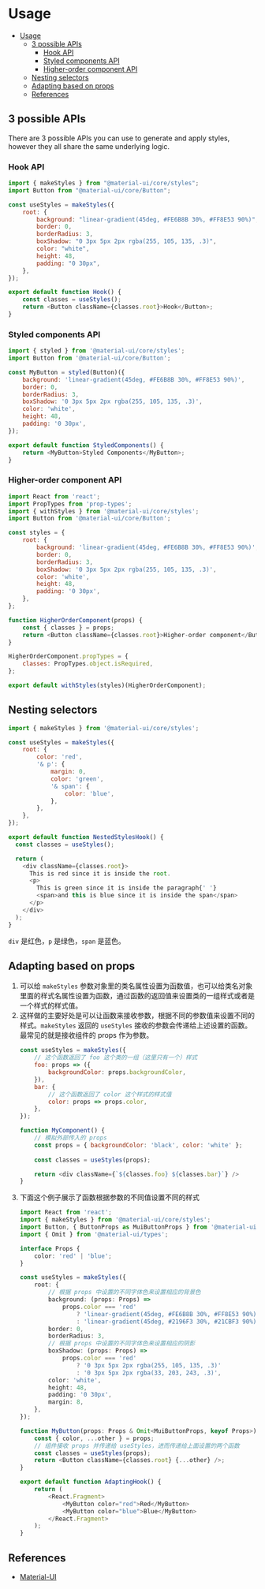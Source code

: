 # Usage

<!-- TOC -->

- [Usage](#usage)
    - [3 possible APIs](#3-possible-apis)
        - [Hook API](#hook-api)
        - [Styled components API](#styled-components-api)
        - [Higher-order component API](#higher-order-component-api)
    - [Nesting selectors](#nesting-selectors)
    - [Adapting based on props](#adapting-based-on-props)
    - [References](#references)

<!-- /TOC -->


## 3 possible APIs
There are 3 possible APIs you can use to generate and apply styles, however they all share the same underlying logic.

### Hook API
```js
import { makeStyles } from "@material-ui/core/styles";
import Button from "@material-ui/core/Button";

const useStyles = makeStyles({
    root: {
        background: "linear-gradient(45deg, #FE6B8B 30%, #FF8E53 90%)",
        border: 0,
        borderRadius: 3,
        boxShadow: "0 3px 5px 2px rgba(255, 105, 135, .3)",
        color: "white",
        height: 48,
        padding: "0 30px",
    },
});

export default function Hook() {
    const classes = useStyles();
    return <Button className={classes.root}>Hook</Button>;
}
```

### Styled components API
```js
import { styled } from '@material-ui/core/styles';
import Button from '@material-ui/core/Button';

const MyButton = styled(Button)({
    background: 'linear-gradient(45deg, #FE6B8B 30%, #FF8E53 90%)',
    border: 0,
    borderRadius: 3,
    boxShadow: '0 3px 5px 2px rgba(255, 105, 135, .3)',
    color: 'white',
    height: 48,
    padding: '0 30px',
});

export default function StyledComponents() {
    return <MyButton>Styled Components</MyButton>;
}
```

### Higher-order component API
```js
import React from 'react';
import PropTypes from 'prop-types';
import { withStyles } from '@material-ui/core/styles';
import Button from '@material-ui/core/Button';

const styles = {
    root: {
        background: 'linear-gradient(45deg, #FE6B8B 30%, #FF8E53 90%)',
        border: 0,
        borderRadius: 3,
        boxShadow: '0 3px 5px 2px rgba(255, 105, 135, .3)',
        color: 'white',
        height: 48,
        padding: '0 30px',
    },
};

function HigherOrderComponent(props) {
    const { classes } = props;
    return <Button className={classes.root}>Higher-order component</Button>;
}

HigherOrderComponent.propTypes = {
    classes: PropTypes.object.isRequired,
};

export default withStyles(styles)(HigherOrderComponent);
```


## Nesting selectors
```js
import { makeStyles } from '@material-ui/core/styles';

const useStyles = makeStyles({
    root: {
        color: 'red',
        '& p': {
            margin: 0,
            color: 'green',
            '& span': {
                color: 'blue',
            },
        },
    },
});

export default function NestedStylesHook() {
  const classes = useStyles();

  return (
    <div className={classes.root}>
      This is red since it is inside the root.
      <p>
        This is green since it is inside the paragraph{' '}
        <span>and this is blue since it is inside the span</span>
      </p>
    </div>
  );
}
```
`div` 是红色，`p` 是绿色，`span` 是蓝色。


## Adapting based on props
1. 可以给 `makeStyles` 参数对象里的类名属性设置为函数值，也可以给类名对象里面的样式名属性设置为函数，通过函数的返回值来设置类的一组样式或者是一个样式的样式值。
2. 这样做的主要好处是可以让函数来接收参数，根据不同的参数值来设置不同的样式。`makeStyles` 返回的 `useStyles` 接收的参数会传递给上述设置的函数。最常见的就是接收组件的 props 作为参数。
    ```js
    const useStyles = makeStyles({
        // 这个函数返回了 foo 这个类的一组（这里只有一个）样式
        foo: props => ({
            backgroundColor: props.backgroundColor,
        }),
        bar: {
            // 这个函数返回了 color 这个样式的样式值
            color: props => props.color,
        },
    });

    function MyComponent() {
        // 模拟外部传入的 props
        const props = { backgroundColor: 'black', color: 'white' };
        
        const classes = useStyles(props);

        return <div className={`${classes.foo} ${classes.bar}`} />
    }
    ```
3. 下面这个例子展示了函数根据参数的不同值设置不同的样式
    ```ts
    import React from 'react';
    import { makeStyles } from '@material-ui/core/styles';
    import Button, { ButtonProps as MuiButtonProps } from '@material-ui/core/Button';
    import { Omit } from '@material-ui/types';

    interface Props {
        color: 'red' | 'blue';
    }

    const useStyles = makeStyles({
        root: {
            // 根据 props 中设置的不同字体色来设置相应的背景色
            background: (props: Props) =>
                props.color === 'red'
                    ? 'linear-gradient(45deg, #FE6B8B 30%, #FF8E53 90%)'
                    : 'linear-gradient(45deg, #2196F3 30%, #21CBF3 90%)',
            border: 0,
            borderRadius: 3,
            // 根据 props 中设置的不同字体色来设置相应的阴影
            boxShadow: (props: Props) =>
                props.color === 'red'
                    ? '0 3px 5px 2px rgba(255, 105, 135, .3)'
                    : '0 3px 5px 2px rgba(33, 203, 243, .3)',
            color: 'white',
            height: 48,
            padding: '0 30px',
            margin: 8,
        },
    });

    function MyButton(props: Props & Omit<MuiButtonProps, keyof Props>) {
        const { color, ...other } = props;
        // 组件接收 props 并传递给 useStyles，进而传递给上面设置的两个函数
        const classes = useStyles(props);
        return <Button className={classes.root} {...other} />;
    }

    export default function AdaptingHook() {
        return (
            <React.Fragment>
                <MyButton color="red">Red</MyButton>
                <MyButton color="blue">Blue</MyButton>
            </React.Fragment>
        );
    }
    ```


## References
* [Material-UI](https://v4.mui.com/styles/basics/)

